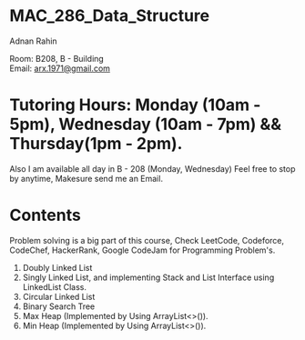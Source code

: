 # MAC_286_Data_Structure
Adnan Rahin

Room: B208, B - Building  
Email: arx.1971@gmail.com
# Tutoring Hours: Monday (10am - 5pm), Wednesday (10am - 7pm) && Thursday(1pm - 2pm).

Also I am available all day in B - 208 (Monday, Wednesday) Feel free to stop by anytime, Makesure send me an Email. 

# Contents

Problem solving is a big part of this course, Check LeetCode, Codeforce, CodeChef, HackerRank, Google CodeJam for Programming Problem's.


1. Doubly Linked List
2. Singly Linked List, and implementing Stack and List Interface using LinkedList Class.
3. Circular Linked List
4. Binary Search Tree
5. Max Heap	(Implemented by Using ArrayList<>()).
6. Min Heap (Implemented by Using ArrayList<>()).
